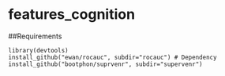 # features_cognition

##Requirements

    library(devtools)
    install_github("ewan/rocauc", subdir="rocauc") # Dependency
    install_github("bootphon/suprvenr", subdir="supervenr")
    
